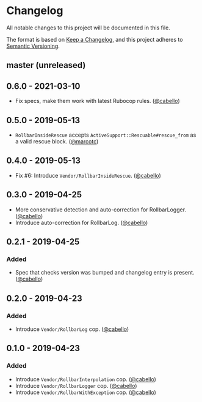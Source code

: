 # Changelog

All notable changes to this project will be documented in this file.

The format is based on [Keep a Changelog](https://keepachangelog.com/en/1.0.0/),
and this project adheres to [Semantic Versioning](https://semver.org/spec/v2.0.0.html).

## master (unreleased)

## 0.6.0 - 2021-03-10

- Fix specs, make them work with latest Rubocop rules. ([@cabello][])

## 0.5.0 - 2019-05-13

- `RollbarInsideRescue` accepts `ActiveSupport::Rescuable#rescue_from` as a valid rescue block. ([@marcotc][])

## 0.4.0 - 2019-05-13

- Fix #6: Introduce `Vendor/RollbarInsideRescue`. ([@cabello][])

## 0.3.0 - 2019-04-25

- More conservative detection and auto-correction for RollbarLogger. ([@cabello][])
- Introduce auto-correction for RollbarLog. ([@cabello][])

## 0.2.1 - 2019-04-25

### Added

- Spec that checks version was bumped and changelog entry is present. ([@cabello][])

## 0.2.0 - 2019-04-23

### Added

- Introduce `Vendor/RollbarLog` cop. ([@cabello][])

## 0.1.0 - 2019-04-23

### Added

- Introduce `Vendor/RollbarInterpolation` cop. ([@cabello][])
- Introduce `Vendor/RollbarLogger` cop. ([@cabello][])
- Introduce `Vendor/RollbarWithException` cop. ([@cabello][])

[@cabello]: https://github.com/cabello
[@marcotc]: https://github.com/marcotc
